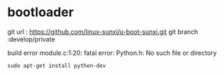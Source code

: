 # bootloader


git url : https://github.com/linux-sunxi/u-boot-sunxi.git
git branch :develop/private



build error 
module.c:1:20: fatal error: Python.h: No such file or directory

```
sudo apt-get install python-dev
```

